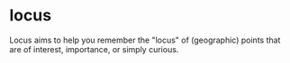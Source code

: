 # locus
Locus aims to help you remember the "locus" of (geographic) points that are of interest, importance, or simply curious.
